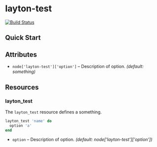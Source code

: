 layton-test
=============

[![Build Status](https://travis-ci.org/agoddard/layton-test.png?branch=master)](https://travis-ci.org/agoddard/layton-test)

Quick Start
-----------


Attributes
----------

* `node['layton-test']['option']` – Description of option. *(default: something)*

Resources
---------

### layton_test

The `layton_test` resource defines a something.

```ruby
layton_test 'name' do
  option 'a'
end
```

* `option` – Description of option. *(default: node['layton-test']['option'])*















